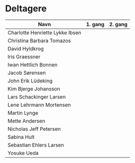 # Deltagere
Navn | 1. gang | 2. gang
---|---|---Charlotte Henriette Lykke Ibsen | Christina Barbara Tomazos | David Hyldkrog | Iris Graessner | Iwan Hettlich Bonnen | Jacob Sørensen | John Erik Lüdeking | Kim Bjerge Johansson | Lars Schackinger Larsen | Lene Lehrmann Mortensen | Martin Lynge | Mette Andersen | Nicholas Jeff Petersen | Sabina Hult | Sebastian Ehlers Larsen | Yosuke Ueda | 

